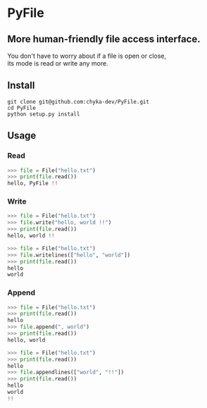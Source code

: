 # PyFile

## More human-friendly file access interface.

You don't have to worry about if a file is open or close,  
its mode is read or write any more.  

## Install

```
git clone git@github.com:chyka-dev/PyFile.git
cd PyFile
python setup.py install
```

## Usage

### Read

```py
>>> file = File("hello.txt")
>>> print(file.read())
hello, PyFile !! 
```

### Write

```py
>>> file = File("hello.txt")
>>> file.write("hello, world !!")
>>> print(file.read())
hello, world !!
```

```py
>>> file = File("hello.txt")
>>> file.writelines(["hello", "world"])
>>> print(file.read())
hello
world
```

### Append

```py
>>> file = File("hello.txt")
>>> print(file.read())
hello
>>> file.append(", world")
>>> print(file.read())
hello, world
```

```py
>>> file = File("hello.txt")
>>> print(file.read())
hello
>>> file.appendlines(["world", "!!"])
>>> print(file.read())
hello
world
!!
```

